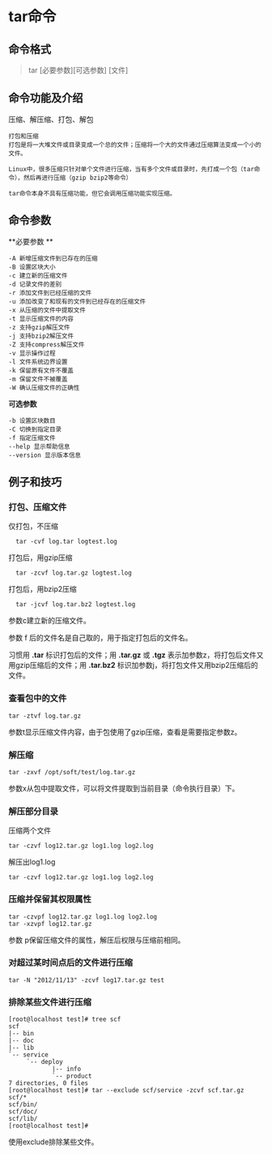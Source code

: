 # tar命令 #

## 命令格式 ##
> tar [必要参数][可选参数] [文件]

## 命令功能及介绍 ##
压缩、解压缩、打包、解包

    打包和压缩
    打包是将一大堆文件或目录变成一个总的文件；压缩将一个大的文件通过压缩算法变成一个小的文件。

    Linux中，很多压缩只针对单个文件进行压缩，当有多个文件或目录时，先打成一个包（tar命令），然后再进行压缩（gzip bzip2等命令）

    tar命令本身不具有压缩功能，但它会调用压缩功能实现压缩。

## 命令参数 ##

**必要参数 **

    -A 新增压缩文件到已存在的压缩
    -B 设置区块大小
    -c 建立新的压缩文件
    -d 记录文件的差别
    -r 添加文件到已经压缩的文件
    -u 添加改变了和现有的文件到已经存在的压缩文件
    -x 从压缩的文件中提取文件
    -t 显示压缩文件的内容
    -z 支持gzip解压文件
    -j 支持bzip2解压文件
    -Z 支持compress解压文件
    -v 显示操作过程
    -l 文件系统边界设置
    -k 保留原有文件不覆盖
    -m 保留文件不被覆盖
    -W 确认压缩文件的正确性

**可选参数**

    -b 设置区块数目
    -C 切换到指定目录
    -f 指定压缩文件
    --help 显示帮助信息
    --version 显示版本信息

## 例子和技巧 ##

### 打包、压缩文件 ###

仅打包，不压缩

      tar -cvf log.tar logtest.log

打包后，用gzip压缩

      tar -zcvf log.tar.gz logtest.log

打包后，用bzip2压缩

      tar -jcvf log.tar.bz2 logtest.log

参数c建立新的压缩文件。

参数 f 后的文件名是自己取的，用于指定打包后的文件名。

习惯用 **.tar** 标识打包后的文件；用 **.tar.gz** 或 **.tgz** 表示加参数z，将打包后文件又用gzip压缩后的文件；用 **.tar.bz2** 标识加参数j，将打包文件又用bzip2压缩后的文件。

### 查看包中的文件 ###

    tar -ztvf log.tar.gz

参数t显示压缩文件内容，由于包使用了gzip压缩，查看是需要指定参数z。

### 解压缩 ###

    tar -zxvf /opt/soft/test/log.tar.gz

参数x从包中提取文件，可以将文件提取到当前目录（命令执行目录）下。

### 解压部分目录 ###

压缩两个文件

    tar -czvf log12.tar.gz log1.log log2.log

解压出log1.log

    tar -czvf log12.tar.gz log1.log log2.log

### 压缩并保留其权限属性 ###

    tar -czvpf log12.tar.gz log1.log log2.log
    tar -xzvpf log12.tar.gz

参数 p保留压缩文件的属性，解压后权限与压缩前相同。

### 对超过某时间点后的文件进行压缩 ###

    tar -N "2012/11/13" -zcvf log17.tar.gz test

### 排除某些文件进行压缩 ###

    [root@localhost test]# tree scf
    scf
    |-- bin
    |-- doc
    |-- lib
    `-- service
       	 `-- deploy
           	 	|-- info
           	 	`-- product
    7 directories, 0 files
    [root@localhost test]# tar --exclude scf/service -zcvf scf.tar.gz scf/*
    scf/bin/
    scf/doc/
    scf/lib/
    [root@localhost test]#

使用exclude排除某些文件。
